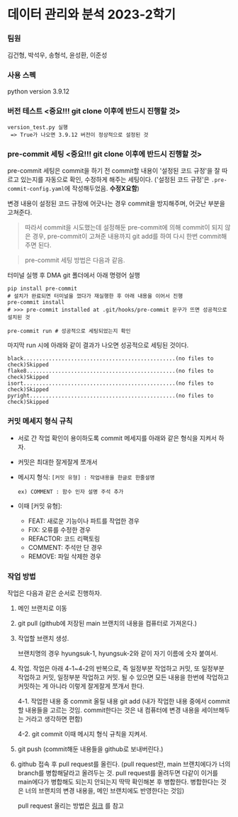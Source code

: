 # 데이터 관리와 분석 2023-2학기

### 팀원

김건형, 박석우, 송형석, 윤성환, 이준성

### 사용 스펙

python version 3.9.12

### 버전 테스트 <중요!!! git clone 이후에 반드시 진행할 것>

```shell
version_test.py 실행
 => True가 나오면 3.9.12 버전이 정상적으로 설정된 것
```

### pre-commit 세팅 <중요!!! git clone 이후에 반드시 진행할 것>

pre-commit 세팅은
commit을 하기 전 commit할 내용이 '설정된 코드 규정'을 잘 따르고 있는지를 자동으로 확인, 수정하게 해주는 세팅이다.
('설정된 코드 규정'은 `.pre-commit-config.yaml`에 작성해두었음. __수정X요함__)

변경 내용이 설정된 코드 규정에 어긋나는 경우 commit을 방지해주며, 어긋난 부분을 고쳐준다.

> 따라서 commit을 시도했는데 설정해둔 pre-commit에 의해 commit이 되지 않은 경우, pre-commit이 고쳐준 내용까지 git add를 하여 다시 한번 commit해주면 된다.

> pre-commit 세팅 방법은 다음과 같음.

터미널 실행 후 DMA git 폴더에서 아래 명령어 실행

```shell
pip install pre-commit
# 설치가 완료되면 터미널을 껐다가 재실행한 후 아래 내용을 이어서 진행
pre-commit install
# >>> pre-commit installed at .git/hooks/pre-commit 문구가 뜨면 성공적으로 설치된 것

pre-commit run # 성공적으로 세팅되었는지 확인
```
마지막 run 시에 아래와 같이 결과가 나오면 성공적으로 세팅된 것이다.
```
black................................................(no files to check)Skipped
flake8...............................................(no files to check)Skipped
isort................................................(no files to check)Skipped
pyright..............................................(no files to check)Skipped
```

### 커밋 메세지 형식 규칙

- 서로 간 작업 확인이 용이하도록 commit 메세지를 아래와 같은 형식을 지켜서 하자.

- 커밋은 최대한 잘게잘게 쪼개서

- 메시지 형식: `[커밋 유형] : 작업내용을 한글로 한줄설명`

  `ex) COMMENT : 함수 인자 설명 주석 추가`

- 이때 [커밋 유형]:
  - FEAT: 새로운 기능이나 파트를 작업한 경우
  - FIX: 오류를 수정한 경우
  - REFACTOR: 코드 리팩토링
  - COMMENT: 주석만 단 경우
  - REMOVE: 파일 삭제한 경우


### 작업 방법
작업은 다음과 같은 순서로 진행하자.

1. 메인 브랜치로 이동
2. git pull (github에 저장된 main 브랜치의 내용을 컴퓨터로 가져온다.)
3. 작업할 브랜치 생성. 
  
    브랜치명의 경우 hyungsuk-1, hyungsuk-2와 같이 자기 이름에 숫자 붙여서.
4. 작업. 작업은 아래 4-1~4-2의 반복으로, 즉 일정부분 작업하고 커밋, 또 일정부분 작업하고 커밋, 일정부분 작업하고 커밋. 될 수 있으면 모든 내용을 한번에 작업하고 커밋하는 게 아니라 이렇게 잘게잘게 쪼개서 한다.

    4-1. 작업한 내용 중 commit 올릴 내용 git add (내가 작업한 내용 중에서 commit할 내용들을 고르는 것임. commit한다는 것은 내 컴퓨터에 변경 내용을 세이브해두는 거라고 생각하면 편함)

    4-2.  git commit 이때 메시지 형식 규칙을 지켜서.

5. git push (commit해둔 내용들을 github로 보내버린다.)
6. github 접속 후 pull request를 올린다. (pull request란, main 브랜치에다가 너의 branch를 병합해달라고 올려두는 것. pull request를 올려두면 다같이 이거를 main에다가 병합해도 되는지 안되는지 딱딱 확인해본 후 병합한다. 병합한다는 것은 너의 브랜치의 변경 내용을, 메인 브랜치에도 반영한다는 것임)

    pull request 올리는 방법은 [링크](https://www.youtube.com/watch?v=Ru9qv-tHj7I) 를 참고